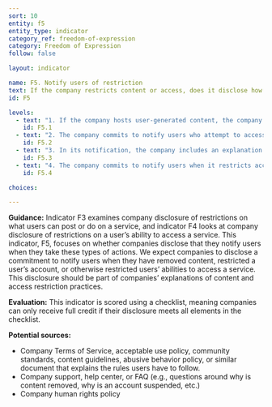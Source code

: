 ```yaml
---
sort: 10
entity: f5
entity_type: indicator
category_ref: freedom-of-expression
category: Freedom of Expression
follow: false

layout: indicator

name: F5. Notify users of restriction
text: If the company restricts content or access, does it disclose how it notifies users?
id: F5

levels:
  - text: "1. If the company hosts user-generated content, the company commits to notify users who generated the content when it is restricted."
    id: F5.1
  - text: "2. The company commits to notify users who attempt to access content that has been restricted."
    id: F5.2
  - text: "3. In its notification, the company includes an explanation of the basis for the content restriction (legal or otherwise)."
    id: F5.3
  - text: "4. The company commits to notify users when it restricts access to the service."
    id: F5.4

choices:

---
```


**Guidance:** Indicator F3 examines company disclosure of restrictions on what users can post or do on a service, and indicator F4 looks at company disclosure of restrictions on a user’s ability to access a service. This indicator, F5, focuses on whether companies disclose that they notify users when they take these types of actions. We expect companies to disclose a commitment to notify users when they have removed content, restricted a user’s account, or otherwise restricted users’ abilities to access a service. This disclosure should be part of companies’ explanations of content and access restriction practices.

**Evaluation:** This indicator is scored using a checklist, meaning companies can only receive full credit if their disclosure meets all elements in the checklist.

**Potential sources:**

 - Company Terms of Service, acceptable use policy, community standards, content guidelines, abusive behavior policy, or similar document that explains the rules users have to follow.
 - Company support, help center, or FAQ (e.g., questions around why is content removed, why is an account suspended, etc.)
 - Company human rights policy
